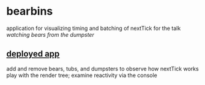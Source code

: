 # bearbins

application for visualizing timing and batching of nextTick for the talk _watching bears from the dumpster_

## [deployed app](bearbins.netlify.com)
add and remove bears, tubs, and dumpsters to observe how nextTick works 
play with the render tree; examine reactivity via the console
